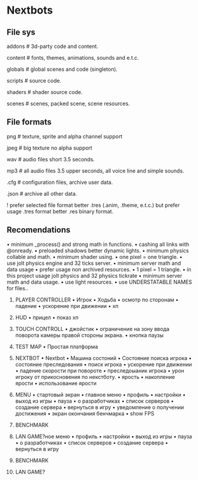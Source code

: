 # Nextbots
## File sys
addons # 3d-party code and content.

content # fonts, themes, animations, sounds and e.t.c.

globals # global scenes and code (singleton).

scripts # source code.

shaders # shader source code.

scenes # scenes, packed scene, scene resources.


## File formats
png # texture, sprite and alpha channel support

jpeg # big texture no alpha support

wav # audio files short 3.5 seconds.

mp3 # all audio files 3.5 upper seconds, all voice line and simple sounds.

.cfg # configuration files, archive user data.

.json # archive all other data.

! prefer selected file format better .tres (.anim, .theme, е.t.c.) but prefer usage .tres format better .res binary format.


## Recomendations
• minimum _process() and strong math in functions.
• cashing all links with @onready.
• preloaded shadows better dynamic lights.
• minimum physics collable and math.
• minimum shader using.
• one pixel = one triangle.
• use jolt physics engine and 32 ticks server.
• minimum server math and data usage
• prefer usage non archived resources.
• 1 pixel = 1 triangle.
• in this project usage jolt physics and 32 physics tickrate
• minimum server math and data usage.
• use light resources.
• use UNDERSTATABLE NAMES for files..


1) PLAYER CONTROLLER
• Игрок
• Ходьба
• осмотр по сторонам
• падение
• ускорение при движении
• хп

2) HUD
• прицел
• показ хп

2) TOUCH CONTROLL
• джойстик
• ограничение на зону ввода поворота камеры правой стороны экрана.
• кнопка паузы

2) TEST MAP
• Простая платформа

3) NEXTBOT
• Nextbot
• Машина состоний
• Состояние поиска игрока
• состояние преследования
• поиск игрока
• ускорение при движении
• падение скорости при повороте
• преследоыаник игрока
• урон игроку от прикосновения по некстботу.
• ярость
• накопление ярости
• использование ярости

4) MENU
• стартовый экран
• главное меню
• профиль
• настройки
• выход из игры
• пауза
• о разработчиках
• список серверов
• создание сервера
• вернуться в игру
• уведомление о получении достижения
• экран окончания бенчмарка
• show FPS

5) BENCHMARK

6) LAN GAME?ное меню
• профиль
• настройки
• выход из игры
• пауза
• о разработчиках
• список серверов
• создание сервера
• вернуться в игру

5) BENCHMARK

6) LAN GAME?
